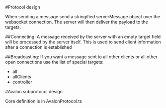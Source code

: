 #Protocol design

When sending a message send a stringified serverMessage object over the websocket connection. The server will then deliver the payload to the targets.

##Connecting:
A message received by the server with an empty target field will be processed by the server itself. This is used to send client information after a connection is established

##Broadcasting:
If you want a message sent to all other clients or all other open connections use the list of special targets:
* all
* allClients
* controller

#Avalon subprotocol design

Core definition is in AvalonProtocol.ts
